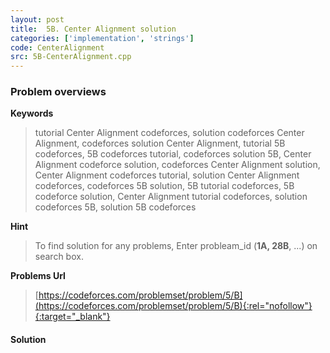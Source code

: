 ```yaml
---
layout: post
title:  5B. Center Alignment solution
categories: ['implementation', 'strings']
code: CenterAlignment
src: 5B-CenterAlignment.cpp
---
```

### **Problem overviews**

**Keywords**
> tutorial Center Alignment codeforces, solution codeforces Center Alignment, codeforces solution Center Alignment, tutorial 5B codeforces, 5B codeforces tutorial, codeforces solution 5B, Center Alignment codeforce solution, codeforces Center Alignment solution, Center Alignment codeforces tutorial, solution Center Alignment codeforces, codeforces 5B solution, 5B tutorial codeforces, 5B codeforce solution, Center Alignment tutorial codeforces, solution codeforces 5B, solution 5B codeforces

**Hint**
> To find solution for any problems, Enter probleam_id (**1A, 28B**, ...) on search box. 

**Problems Url**
> [https://codeforces.com/problemset/problem/5/B](https://codeforces.com/problemset/problem/5/B){:rel="nofollow"}{:target="_blank"}

#### **Solution**



